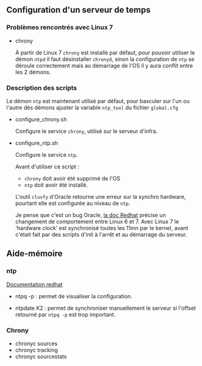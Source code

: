 ##	Configuration d'un serveur de temps

### Problèmes rencontrés avec Linux 7
* chrony

	À partir de Linux 7 `chrony` est installé par défaut, pour pouvoir utiliser
	le démon `ntpd` il faut désinstaller `chronyd`, sinon la configuration de `ntp`
	se déroule correctement mais au démarrage de l'OS il y aura conflit entre les
	2 démons.

###	Description des scripts

Le démon `ntp` est maintenant utilisé par défaut, pour basculer sur l'un ou l'autre
dès démons ajuster la variable `ntp_tool` du fichier `global.cfg`

* configure_chrony.sh

	Configure le service `chrony`, utilisé sur le serveur d'infra.

* configure_ntp.sh

	Configure le service `ntp`.

	Avant d'utiliser ce script :
	* `chrony` doit avoir été supprimé de l'OS
	* `ntp` doit avoir été installé.

	L'outil `cluvfy` d'Oracle retourne une erreur sur la synchro hardware, pourtant
	elle est configurée au niveau de `ntp`.

	Je pense que c'est un bug Oracle, [la doc Redhat](https://access.redhat.com/documentation/en-US/Red_Hat_Enterprise_Linux/7/html/System_Administrators_Guide/sect-Configuring_the_Date_and_Time-hwclock.html)
	précise un changement de comportement entre Linux 6 et 7. Avec Linux 7 le
	'hardware clock' est synchronisé toutes les 11mn par le kernel, avant c'était
	fait par des scripts d'init à l'arrêt et au démarrage du serveur.

## Aide-mémoire

### ntp
[Documentation redhat](https://access.redhat.com/documentation/en-US/Red_Hat_Enterprise_Linux/7/html/System_Administrators_Guide/s1-Configure_ntpdate_Servers.html)

* ntpq -p : permet de visualiser la configuration.

* ntpdate K2 : permet de synchroniser manuellement le serveur si l'offset retourné
par `ntpq -p` est trop important.

###	Chrony
* chronyc sources
* chronyc tracking
* chronyc sourcestats
